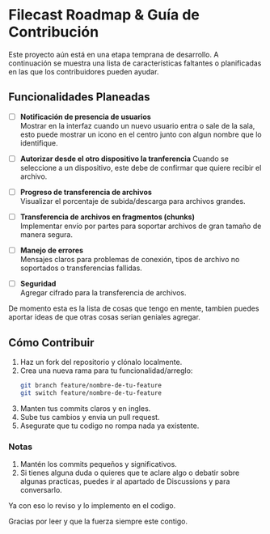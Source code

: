 # Filecast Roadmap & Guía de Contribución

Este proyecto aún está en una etapa temprana de desarrollo. A continuación se muestra una lista de características faltantes o planificadas en las que los contribuidores pueden ayudar.

## Funcionalidades Planeadas

- [ ] **Notificación de presencia de usuarios**  
  Mostrar en la interfaz cuando un nuevo usuario entra o sale de la sala, esto puede mostrar un icono en el centro junto con algun nombre que lo identifique.

- [ ] **Autorizar desde el otro dispositivo la tranferencia**
  Cuando se seleccione a un dispositivo, este debe de confirmar que quiere recibir el archivo.

- [ ] **Progreso de transferencia de archivos**  
  Visualizar el porcentaje de subida/descarga para archivos grandes.

- [ ] **Transferencia de archivos en fragmentos (chunks)**  
  Implementar envío por partes para soportar archivos de gran tamaño de manera segura.

- [ ] **Manejo de errores**  
  Mensajes claros para problemas de conexión, tipos de archivo no soportados o transferencias fallidas.

- [ ] **Seguridad**  
  Agregar cifrado para la transferencia de archivos.

De momento esta es la lista de cosas que tengo en mente, tambien puedes aportar ideas de que otras cosas serian geniales agregar.

## Cómo Contribuir

1. Haz un fork del repositorio y clónalo localmente.  
2. Crea una nueva rama para tu funcionalidad/arreglo:  
   ```bash
   git branch feature/nombre-de-tu-feature
   git switch feature/nombre-de-tu-feature
   ```
3. Manten tus commits claros y en ingles.
4. Sube tus cambios y envia un pull request.
5. Asegurate que tu codigo no rompa nada ya existente.

### Notas

1. Mantén los commits pequeños y significativos.
2. Si tienes alguna duda o quieres que te aclare algo o debatir sobre algunas practicas, puedes ir al apartado de Discussions y para conversarlo.

Ya con eso lo reviso y lo implemento en el codigo.

Gracias por leer y que la fuerza siempre este contigo.